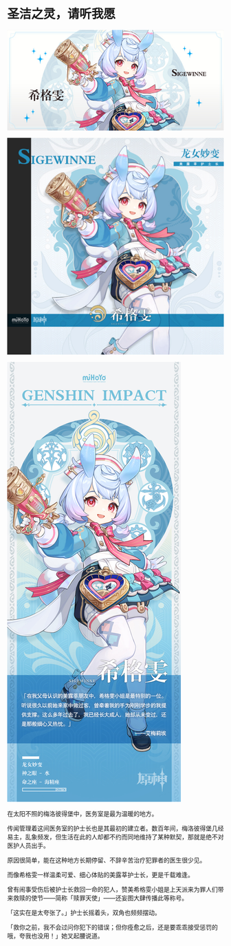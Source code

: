 # 圣洁之灵，请听我愿

![SIGEWINNE-希格雯](./../A小卡/SIGEWINNE-希格雯.jpg)

![SIGEWINNE-希格雯](./../B方形卡/SIGEWINNE-希格雯.jpg)

![SIGEWINNE-希格雯](./../C立绘/SIGEWINNE-希格雯.jpg)

在太阳不照的梅洛彼得堡中，医务室是最为温暖的地方。

传闻管理着这间医务室的护士长也是其最初的建立者。数百年间，梅洛彼得堡几经易主，乱象频发，但生活在此的人却都不约而同地维持了某种默契，那就是绝不对医护人员出手。

原因很简单，能在这种地方长期停留、不辞辛苦治疗犯罪者的医生很少见。

而像希格雯一样温柔可爱、细心体贴的美露莘护士长，更是千载难逢。

曾有闹事受伤后被护士长救回一命的犯人，赞美希格雯小姐是上天派来为罪人们带来救赎的使节——简称「赎罪天使」——还妄图大肆传播此等称号。

「这实在是太夸张了。」护士长摇着头，双角也频频摆动。

「救你之前，我不会过问你犯下的错误；但你痊愈之后，还是要乖乖接受惩罚的哦，夸我也没用！」她叉起腰说道。